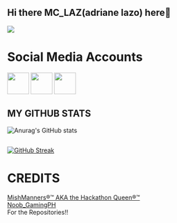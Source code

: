## Hi there MC_LAZ(adriane lazo) here👋

<img src="https://media.giphy.com/media/v1.Y2lkPTc5MGI3NjExeHF6NWY5OG90M2E5dW45MXp1ZnViNnlsY29xd3p3Zm5yMTNkaWVtOCZlcD12MV9naWZzX3NlYXJjaCZjdD1n/UdDypeNWLse5GigvAY/giphy.gif?raw=true">


# Social Media Accounts
<a href="https://web.facebook.com/Mclaz22/" target="blank" ><img src="https://i.pinimg.com/736x/04/7d/60/047d603f517f98cd681da68bbd87ee85.jpg?raw=true" height="50" widht="50"></a>
<a href="https://www.instagram.com/chielang_21?igsh=Z3k4NTk2ZnNxczR0" target="blank" ><img src="https://i.pinimg.com/736x/58/a2/be/58a2bec02ecb40d12e507e2a212c46c6.jpg?raw=true" height="50" widht="50"></a>
<a href="https://www.tiktok.com/@chielobias21?_t=ZS-8zyf78Xw9I7&_r=1" target="blank" ><img src="https://i.pinimg.com/736x/09/43/6c/09436cae0890444c40626329c65075b2.jpg?raw=true" height="50" widht="50"></a>

## MY GITHUB STATS

![Anurag's GitHub stats](https://github-readme-stats.vercel.app/api?username=rucielmaeobias21&show_icons=true&theme=radical)

##
[![GitHub Streak](https://github-readme-streak-stats.herokuapp.com?user=rucielmaeobias21&theme=radical)](https://git.io/streak-stats)

# CREDITS
<a href="https://github.com/mishmanners"> MishManners®™ AKA the Hackathon Queen®™</a> <br>
<a href="https://github.com/noobgamingph"> Noob_GamingPH </a>  <br>
For the Repositories!!

